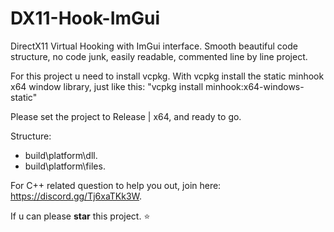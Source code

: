 # DX11-Hook-ImGui
DirectX11 Virtual Hooking with ImGui interface.
Smooth beautiful code structure, no code junk, easily readable, commented line by line project.

For this project u need to install vcpkg.
With vcpkg install the static minhook x64 window library, just like this: "vcpkg install minhook:x64-windows-static"

Please set the project to Release | x64, and ready to go.

Structure:
- build\platform\dll.
- build\platform\files.

For C++ related question to help you out, join here: https://discord.gg/Tj6xaTKk3W.

If u can please **star** this project. ⭐
